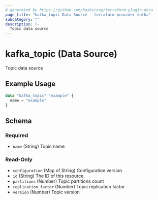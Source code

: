 ```yaml
---
# generated by https://github.com/hashicorp/terraform-plugin-docs
page_title: "kafka_topic Data Source - terraform-provider-kafka"
subcategory: ""
description: |-
  Topic data source
---
```


# kafka_topic (Data Source)

Topic data source

## Example Usage

```terraform
data "kafka_topic" "example" {
  name = "example"
}
```

<!-- schema generated by tfplugindocs -->
## Schema

### Required

- `name` (String) Topic name

### Read-Only

- `configuration` (Map of String) Configuration version
- `id` (String) The ID of this resource.
- `partitions` (Number) Topic partitions count
- `replication_factor` (Number) Topic replication factor
- `version` (Number) Topic version


